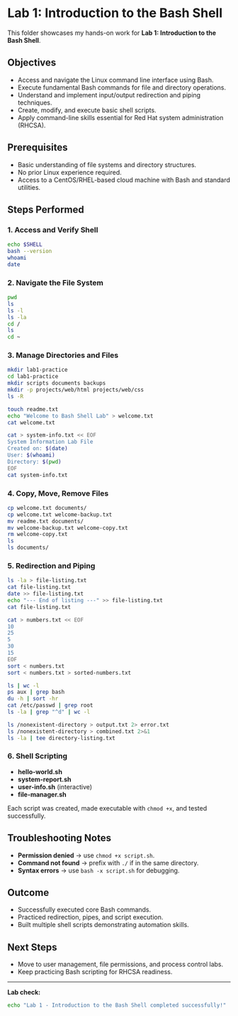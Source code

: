 # Lab 1: Introduction to the Bash Shell

This folder showcases my hands-on work for **Lab 1: Introduction to the Bash Shell**.

## Objectives
- Access and navigate the Linux command line interface using Bash.
- Execute fundamental Bash commands for file and directory operations.
- Understand and implement input/output redirection and piping techniques.
- Create, modify, and execute basic shell scripts.
- Apply command-line skills essential for Red Hat system administration (RHCSA).

## Prerequisites
- Basic understanding of file systems and directory structures.
- No prior Linux experience required.
- Access to a CentOS/RHEL-based cloud machine with Bash and standard utilities.

## Steps Performed

### 1. Access and Verify Shell
```bash
echo $SHELL
bash --version
whoami
date
```

### 2. Navigate the File System
```bash
pwd
ls
ls -l
ls -la
cd /
ls
cd ~
```

### 3. Manage Directories and Files
```bash
mkdir lab1-practice
cd lab1-practice
mkdir scripts documents backups
mkdir -p projects/web/html projects/web/css
ls -R

touch readme.txt
echo "Welcome to Bash Shell Lab" > welcome.txt
cat welcome.txt

cat > system-info.txt << EOF
System Information Lab File
Created on: $(date)
User: $(whoami)
Directory: $(pwd)
EOF
cat system-info.txt
```

### 4. Copy, Move, Remove Files
```bash
cp welcome.txt documents/
cp welcome.txt welcome-backup.txt
mv readme.txt documents/
mv welcome-backup.txt welcome-copy.txt
rm welcome-copy.txt
ls
ls documents/
```

### 5. Redirection and Piping
```bash
ls -la > file-listing.txt
cat file-listing.txt
date >> file-listing.txt
echo "--- End of listing ---" >> file-listing.txt
cat file-listing.txt

cat > numbers.txt << EOF
10
25
5
30
15
EOF
sort < numbers.txt
sort < numbers.txt > sorted-numbers.txt

ls | wc -l
ps aux | grep bash
du -h | sort -hr
cat /etc/passwd | grep root
ls -la | grep "^d" | wc -l

ls /nonexistent-directory > output.txt 2> error.txt
ls /nonexistent-directory > combined.txt 2>&1
ls -la | tee directory-listing.txt
```

### 6. Shell Scripting
- **hello-world.sh**
- **system-report.sh**
- **user-info.sh** (interactive)
- **file-manager.sh**

Each script was created, made executable with `chmod +x`, and tested successfully.

## Troubleshooting Notes
- **Permission denied** → use `chmod +x script.sh`.
- **Command not found** → prefix with `./` if in the same directory.
- **Syntax errors** → use `bash -x script.sh` for debugging.

## Outcome
- Successfully executed core Bash commands.
- Practiced redirection, pipes, and script execution.
- Built multiple shell scripts demonstrating automation skills.

## Next Steps
- Move to user management, file permissions, and process control labs.
- Keep practicing Bash scripting for RHCSA readiness.

---
**Lab check:**  
```bash
echo "Lab 1 - Introduction to the Bash Shell completed successfully!"
```

